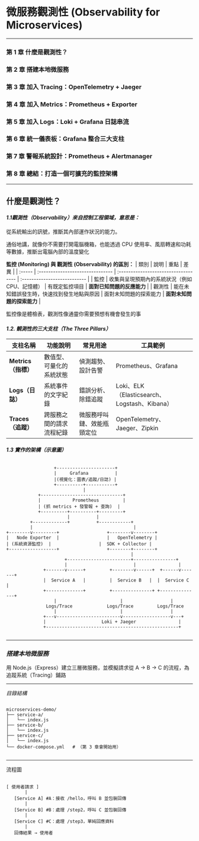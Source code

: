 # 微服務觀測性 (Observability for Microservices)
---
### 第 1 章	什麼是觀測性？
### 第 2 章	搭建本地微服務
### 第 3 章	加入 Tracing：OpenTelemetry + Jaeger
### 第 4 章	加入 Metrics：Prometheus + Exporter
### 第 5 章	加入 Logs：Loki + Grafana 日誌串流
### 第 6 章	統一儀表板：Grafana 整合三大支柱
### 第 7 章	警報系統設計：Prometheus + Alertmanager
### 第 8 章	總結：打造一個可擴充的監控架構
---
## __什麼是觀測性？__
#### *1.1觀測性（Observability）來自控制工程領域，意思是：*

從系統輸出的訊號，推斷其內部運作狀況的能力。

通俗地講，就像你不需要打開電腦機箱，也能透過 CPU 使用率、風扇轉速和功耗等數據，推斷出電腦內部的溫度變化

**監控 (Monitoring) 與 觀測性 (Observability) 的區別：**
| 類別   | 說明                             | 重點                                 |             差異             |
| :----- | :------------------------------- | :----------------------------------- | :--------------------------- |
| 監控   | 收集與呈現預期內的系統狀況（例如 CPU、記憶體） | 有既定監控項目         | **面對已知問題的反應能力**   |
| 觀測性 | 能在未知錯誤發生時，快速找到發生地點與原因 | 面對未知問題的探索能力     | **面對未知問題的探索能力**   |

監控像是體檢表，觀測性像通靈你需要預想有機會發生的事

#### *1.2. 観測性的三大支柱（The Three Pillars）*
| 支柱名稱            | 功能說明         | 常見用途          | 工具範例                                    |
| --------------- | ------------ | ------------- | --------------------------------------- |
| **Metrics（指標）** | 數值型、可量化的系統狀態 | 偵測趨勢、設計告警     | Prometheus、Grafana                      |
| **Logs（日誌）**    | 系統事件的文字紀錄    | 錯誤分析、除錯追蹤     | Loki、ELK（Elasticsearch、Logstash、Kibana） |
| **Traces（追蹤）**  | 跨服務之間的請求流程紀錄 | 微服務呼叫鏈、效能瓶頸定位 | OpenTelemetry、Jaeger、Zipkin             |

#### *1.3 實作的架構（示意圖）*

<pre><code>
                  +----------------------+
                  |     Grafana          |
                  |(視覺化：圖表/追蹤/日誌) |
                  +----------+-----------+
                             |
            +-------------------------------+
            |            Prometheus         |
            | (抓 metrics + 發警報 + 查詢)  |
            +----------+----------+---------+
                       |          |
         +-------------+          +------------+
         |                                      |
+--------v---------+                  +--------v--------+
|   Node Exporter  |                  |   OpenTelemetry |
| (系統資源監控)  |                  |  SDK + Collector |
+------------------+                  +--------+--------+
                                               |
                      +------------------------+----------------+
                      |                         |                |
              +-------v------+         +--------v------+  +------v-------+
              |  Service A   |         |  Service B   |  |  Service C    |
              +--------------+         +---------------+ +---------------+
                  |                        |                  |
               Logs/Trace             Logs/Trace         Logs/Trace
                  |                        |                  |
              +---v------------------------v------------------v---+
              |                     Loki + Jaeger                |
              +--------------------------------------------------+

</code></pre>
---
### ___搭建本地微服務___
用 Node.js（Express）建立三層微服務，並模擬請求從 A → B → C 的流程，為追蹤系統（Tracing）鋪路

---
*目錄結構*
<pre><code>
microservices-demo/
├── service-a/
│   └── index.js
├── service-b/
│   └── index.js
├── service-c/
│   └── index.js
└── docker-compose.yml   # （第 3 章會開始用）

</code></pre>
---
流程圖
<pre><code>
[ 使用者請求 ]
       |
   [Service A] #A：接收 /hello，呼叫 B 並包裝回傳
       |
   [Service B] #B：處理 /step2，呼叫 C 並包裝回傳
       |
   [Service C] #C：處理 /step3，單純回應資料
       |
   回傳結果 → 使用者
</code></pre>

